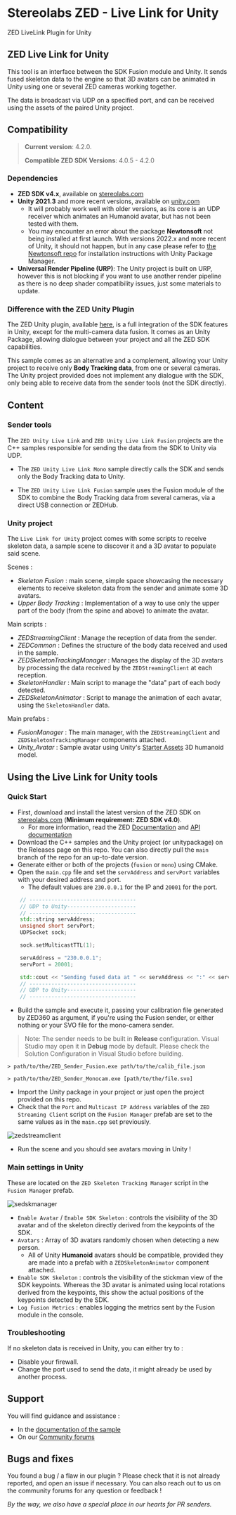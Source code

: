 # Stereolabs ZED - Live Link for Unity
ZED LiveLink Plugin for Unity

## ZED Live Link for Unity

This tool is an interface between the SDK Fusion module and Unity. It sends fused skeleton data to the engine so that 3D avatars can be animated in Unity using one or several ZED cameras working together.

The data is broadcast via UDP on a specified port, and can be received using the assets of the paired Unity project.

## Compatibility

> **Current version**: 4.2.0.
>
> **Compatible ZED SDK Versions**: 4.0.5 - 4.2.0

### Dependencies

- **ZED SDK v4.x**, available on [stereolabs.com](https://www.stereolabs.com/developers/)
- **Unity 2021.3** and more recent versions, available on [unity.com](https://unity.com/download)
    - It will probably work well with older versions, as its core is an UDP receiver which animates an Humanoid avatar, but has not been tested with them.
    - You may encounter an error about the package **Newtonsoft** not being installed at first launch. With versions 2022.x and more recent of Unity, it should not happen, but in any case please refer to [the Newtonsoft repo](https://github.com/jilleJr/Newtonsoft.Json-for-Unity/wiki/Install-official-via-UPM) for installation instructions with Unity Package Manager.
- **Universal Render Pipeline (URP)**: The Unity project is built on URP, however this is not blocking if you want to use another render pipeline as there is no deep shader compatibility issues, just some materials to update.

### Difference with the ZED Unity Plugin

The ZED Unity plugin, available [here](https://github.com/stereolabs/zed-unity), is a full integration of the SDK features in Unity, except for the multi-camera data fusion. It comes as an Unity Package, allowing dialogue between your project and all the ZED SDK capabilities. 

This sample comes as an alternative and a complement, allowing your Unity project to receive only **Body Tracking data**, from one or several cameras. The Unity project provided does not implement any dialogue with the SDK, only being able to receive data from the sender tools (not the SDK directly).

## Content

### Sender tools

The `ZED Unity Live Link` and `ZED Unity Live Link Fusion` projects are the C++ samples responsible for sending the data from the SDK to Unity via UDP.

- The `ZED Unity Live Link Mono` sample directly calls the SDK and sends only the Body Tracking data to Unity.

- The `ZED Unity Live Link Fusion` sample uses the Fusion module of the SDK to combine the Body Tracking data from several cameras, via a direct USB connection or ZEDHub.

### Unity project

The `Live Link for Unity` project comes with some scripts to receive skeleton data, a sample scene to discover it and a 3D avatar to populate said scene.

Scenes :
- *Skeleton Fusion* : main scene, simple space showcasing the necessary elements to receive skeleton data from the sender and animate some 3D avatars.
- *Upper Body Tracking* : Implementation of a way to use only the upper part of the body (from the spine and above) to animate the avatar.

Main scripts :
- *ZEDStreamingClient* : Manage the reception of data from the sender.
- *ZEDCommon* : Defines the structure of the body data received and used in the sample.
- *ZEDSkeletonTrackingManager* : Manages the display of the 3D avatars by processing the data received by the `ZEDStreamingClient` at each reception.
- *SkeletonHandler* : Main script to manage the "data" part of each body detected.
- *ZEDSkeletonAnimator* : Script to manage the animation of each avatar, using the `SkeletonHandler` data.

Main prefabs :
- *FusionManager* : The main manager, with the `ZEDStreamingClient` and `ZEDSkeletonTrackingManager` components attached.
- *Unity_Avatar* : Sample avatar using Unity's [Starter Assets](https://assetstore.unity.com/packages/essentials/starter-assets-third-person-character-controller-196526) 3D humanoid model.

## Using the Live Link for Unity tools

### Quick Start

- First, download and install the latest version of the ZED SDK on [stereolabs.com](https://www.stereolabs.com/developers/) (**Minimum requirement: ZED SDK v4.0**).
    - For more information, read the ZED [Documentation](https://www.stereolabs.com/docs) and [API documentation](https://www.stereolabs.com/docs/api/)
- Download the C++ samples and the Unity project (or unitypackage) on the Releases page on this repo. You can also directly pull the `main` branch of the repo for an up-to-date version.
- Generate either or both of the projects (`fusion` or `mono`) using CMake.
- Open the `main.cpp` file and set the `servAddress` and `servPort` variables with your desired address and port.
    - The default values are `230.0.0.1` for the IP and `20001` for the port.

```c++
    // ----------------------------------
    // UDP to Unity----------------------
    // ----------------------------------
    std::string servAddress;
    unsigned short servPort;
    UDPSocket sock;

    sock.setMulticastTTL(1);

    servAddress = "230.0.0.1";
    servPort = 20001;

    std::cout << "Sending fused data at " << servAddress << ":" << servPort << std::endl;
    // ----------------------------------
    // UDP to Unity----------------------
    // ----------------------------------
```

- Build the sample and execute it, passing your calibration file generated by ZED360 as argument, if you're using the Fusion sender, or either nothing or your SVO file for the mono-camera sender.

> Note: The sender needs to be built in **Release** configuration. Visual Studio may open it in **Debug** mode by default. Please check the Solution Configuration in Visual Studio before building.

```
> path/to/the/ZED_Sender_Fusion.exe path/to/the/calib_file.json
```
```
> path/to/the/ZED_Sender_Monocam.exe [path/to/the/file.svo]
```
- Import the Unity package in your project or just open the project provided on this repo.
- Check that the `Port` and `Multicast IP Address` variables of the `ZED Streaming Client` script on the `Fusion Manager` prefab are set to the same values as in the `main.cpp` set previously.

![zedstreamclient](https://user-images.githubusercontent.com/113181784/228796267-3901e7aa-842b-4453-bda6-0461e0b27552.jpg)

- Run the scene and you should see avatars moving in Unity !

### Main settings in Unity

These are located on the `ZED Skeleton Tracking Manager` script in the `Fusion Manager` prefab.

![sedskmanager](https://user-images.githubusercontent.com/113181784/228796295-655becda-8b87-47a0-be5a-3e9f5ed69f55.jpg)

- `Enable Avatar` / `Enable SDK Skeleton` : controls the visibility of the 3D avatar and of the skeleton directly derived from the keypoints of the SDK.
- `Avatars` : Array of 3D avatars randomly chosen when detecting a new person.
    - All of Unity **Humanoid** avatars should be compatible, provided they are made into a prefab with a `ZEDSkeletonAnimator` component attached.
- `Enable SDK Skeleton` : controls the visibility of the stickman view of the SDK keypoints. Whereas the 3D avatar is animated using local rotations derived from the keypoints, this show the actual positions of the keypoints detected by the SDK.
- `Log Fusion Metrics` : enables logging the metrics sent by the Fusion module in the console.

### Troubleshooting

If no skeleton data is received in Unity, you can either try to :

- Disable your firewall.
- Change the port used to send the data, it might already be used by another process.

## Support
You will find guidance and assistance :
- In the [documentation of the sample](https://www.stereolabs.com/docs/livelink/livelink-unity/)
- On our [Community forums](https://community.stereolabs.com/)

## Bugs and fixes
You found a bug / a flaw in our plugin ? Please check that it is not already reported, and open an issue if necessary. You can also reach out to us on the community forums for any question or feedback !

*By the way, we also have a special place in our hearts for PR senders.*
